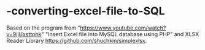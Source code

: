 # -converting-excel-file-to-SQL

Based on the program from "https://www.youtube.com/watch?v=9ijUxsttphk" "Insert Excel file into MySQL database using PHP" and 
XLSX Reader Library https://github.com/shuchkin/simplexlsx.
